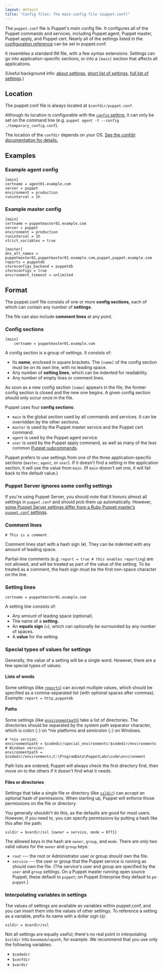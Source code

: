 ```yaml
---
layout: default
title: "Config files: The main config file (puppet.conf)"
---
```


[conf_ref]: ./configuration.html
[about]: ./config_about_settings.html
[short]: ./config_important_settings.html
[config]: ./configuration.html#config
[subcommands]: ./man/
[reports]: ./configuration.html#reports
[modulepath]: ./configuration.html#modulepath
[ssldir]: ./configuration.html#ssldir
[dir_environments]: ./environments.html
[environmentpath]: ./configuration.html#environmentpath
[puppetserver_diff]: {{puppetserver}}/puppet_conf_setting_diffs.html

The `puppet.conf` file is Puppet's main config file. It configures all of the Puppet commands and services, including Puppet agent, Puppet master, Puppet apply, and Puppet cert. Nearly all of the settings listed in the [configuration reference][conf_ref] can be set in puppet.conf.

It resembles a standard INI file, with a few syntax extensions. Settings can go into application-specific sections, or into a `[main]` section that affects all applications.

(Useful background info: [about settings][about], [short list of settings][short], [full list of settings][conf_ref].)


## Location

The puppet.conf file is always located at `$confdir/puppet.conf`.

Although its location is configurable with the [`config` setting][config], it can only be set on the command line (e.g. `puppet agent -t --config ./temporary_config.conf`).

The location of the `confdir` depends on your OS. [See the confdir documentation for details.][confdir]

[confdir]: ./dirs_confdir.html


## Examples

### Example agent config

```
[main]
certname = agent01.example.com
server = puppet
environment = production
runinterval = 1h
```

### Example master config

```
[main]
certname = puppetmaster01.example.com
server = puppet
environment = production
runinterval = 1h
strict_variables = true

[master]
dns_alt_names = puppetmaster01,puppetmaster01.example.com,puppet,puppet.example.com
reports = puppetdb
storeconfigs_backend = puppetdb
storeconfigs = true
environment_timeout = unlimited
```

## Format

The puppet.conf file consists of one or more **config sections,** each of which can contain any number of **settings.**

The file can also include **comment lines** at any point.

### Config sections

    [main]
        certname = puppetmaster01.example.com

A config section is a group of settings. It consists of:

* Its **name**, enclosed in square brackets. The `[name]` of the config section must be on its own line, with no leading space.
* Any number of **setting lines**, which can be indented for readability.
* Any number of empty lines or comment lines.

As soon as a new config section `[name]` appears in the file, the former config section is closed and the new one begins. A given config section should only occur once in the file.

Puppet uses four **config sections**:

* `main` is the global section used by all commands and services. It can be overridden by the other sections.
* `master` is used by the Puppet master service and the Puppet cert command.
* `agent` is used by the Puppet agent service.
* `user` is used by the Puppet apply command, as well as many of the less common [Puppet subcommands][subcommands].

Puppet prefers to use settings from one of the three application-specific sections (`master`, `agent`, or `user`). If it doesn't find a setting in the application section, it will use the value from `main`. (If `main` doesn't set one, it will fall back to the default value.)

### Puppet Server ignores some config settings

If you're using Puppet Server, you should note that it honors almost all settings in `puppet.conf` and should pick them up automatically. However, [some Puppet Server settings differ from a Ruby Puppet master’s `puppet.conf` settings][puppetserver_diff].

### Comment lines

    # This is a comment.

Comment lines start with a hash sign (`#`). They can be indented with any amount of leading space.

Partial-line comments (e.g. `report = true # this enables reporting`) are not allowed, and will be treated as part of the value of the setting. To be treated as a comment, the hash sign must be the first non-space character on the line.

### Setting lines

    certname = puppetmaster01.example.com

A setting line consists of:

* Any amount of leading space (optional).
* The name of a **setting.**
* An **equals sign** (`=`), which can optionally be surrounded by any number of spaces.
* A **value** for the setting.

### Special types of values for settings

Generally, the value of a setting will be a single word. However, there are a few special types of values:

#### Lists of words

Some settings (like [`reports`][reports]) can accept multiple values, which should be specified as a comma-separated list (with optional spaces after commas). Example: `report = http,puppetdb`

#### Paths

Some settings (like [`environmentpath`][environmentpath]) take a list of directories. The directories should be separated by the system path separator character, which is colon (`:`) on \*nix platforms and semicolon (`;`) on Windows.

    # *nix version:
    environmentpath = $codedir/special_environments:$codedir/environments
    # Windows version:
    environmentpath = $codedir/environments;C:\ProgramData\PuppetLabs\code\environment

Path lists are ordered; Puppet will always check the first directory first, then move on to the others if it doesn't find what it needs.

#### Files or directories

Settings that take a single file or directory (like [`ssldir`][ssldir]) can accept an optional hash of permissions. When starting up, Puppet will enforce those permissions on the file or directory.

You generally shouldn't do this, as the defaults are good for most users. However, if you need to, you can specify permissions by putting a hash like this after the path:

    ssldir = $vardir/ssl {owner = service, mode = 0771}

The allowed keys in the hash are `owner`, `group`, and `mode`. There are only two valid values for the `owner` and `group` keys:

* `root` --- the root or Administrator user or group should own the file.
* `service` --- the user or group that the Puppet service is running as should own the file. (The service's user and group are specified by the `user` and `group` settings. On a Puppet master running open source Puppet, these default to `puppet`;  on Puppet Enterprise they default to `pe-puppet`.)

### Interpolating variables in settings

The values of settings are available as variables within puppet.conf, and you can insert them into the values of other settings. To reference a setting as a variable, prefix its name with a dollar sign (`$`):

    ssldir = $vardir/ssl

Not all settings are equally useful; there's no real point in interpolating `$ssldir` into `basemodulepath`, for example. We recommend that you use only the following variables:

* `$codedir`
* `$confdir`
* `$vardir`

[env_conf_interp]: ./config_file_environment.html#interpolation-in-values
